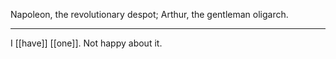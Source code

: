 Napoleon, the revolutionary despot; Arthur, the gentleman oligarch.
* * *
I [[have]] [[one]]. Not happy about it.
